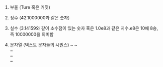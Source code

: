 1. 부울 (Ture 혹은 거짓)

2. 정수 (42.1000000과 같은 숫자)

3. 실수 (3.14159와 같이 소수점이 있는 숫자 혹은 1.0e8과 같은 지수.e8은 10에 8승, 즉 10000000을 의미함

4. 문자열 (텍스트 문자들의 시퀀스)
~
~                                                                                                                                                                                        
~                                                                                                                                                                                        
~                                                                                                                                                                                        
~                                                                                          
